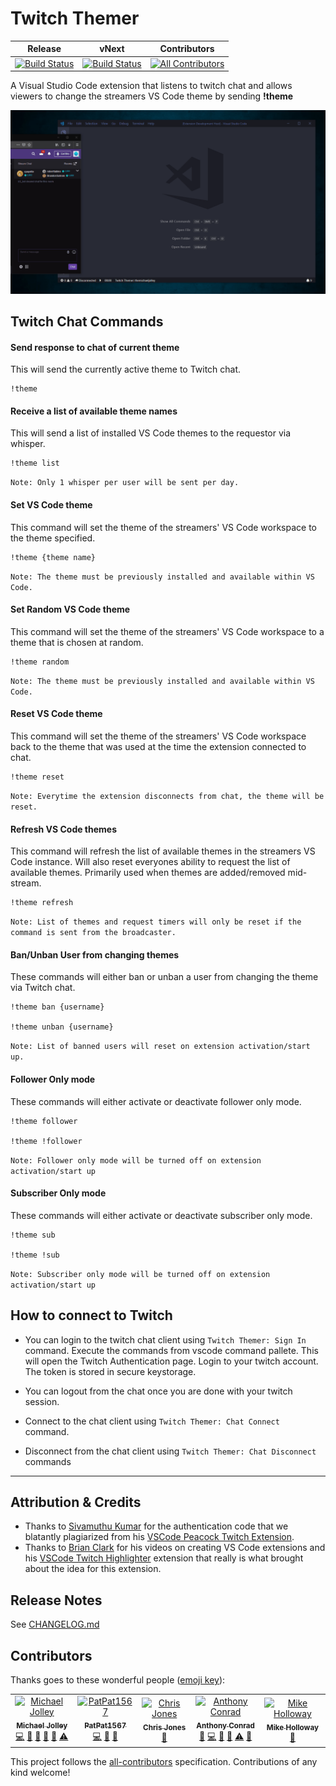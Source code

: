 # Twitch Themer



| Release | vNext | Contributors
| -- | -- | --
| [![Build Status](https://dev.azure.com/michaeljolley/vscode-twitch-themer/_apis/build/status/MichaelJolley.vscode-twitch-themer?branchName=master)](https://dev.azure.com/michaeljolley/vscode-twitch-themer/_build/latest?definitionId=1&branchName=master) | [![Build Status](https://dev.azure.com/michaeljolley/vscode-twitch-themer/_apis/build/status/MichaelJolley.vscode-twitch-themer?branchName=vNext)](https://dev.azure.com/michaeljolley/vscode-twitch-themer/_build/latest?definitionId=1&branchName=vNext) | [![All Contributors](https://img.shields.io/badge/all_contributors-5-orange.svg?style=flat-square)](#contributors)


A Visual Studio Code extension that listens to twitch chat and allows viewers to change the streamers VS Code theme by sending **!theme**

![](./resources/screenshot-example.gif)  

## Twitch Chat Commands

#### Send response to chat of current theme

This will send the currently active theme to Twitch chat.

```
!theme
```

#### Receive a list of available theme names

This will send a list of installed VS Code themes to the requestor via whisper. 

```
!theme list
```
`Note: Only 1 whisper per user will be sent per day.`

#### Set VS Code theme

This command will set the theme of the streamers' VS Code workspace to the theme specified.

```
!theme {theme name}
```
`Note: The theme must be previously installed and available within VS Code.`

#### Set Random VS Code theme

This command will set the theme of the streamers' VS Code workspace to a theme that is chosen at random.

```
!theme random
```
`Note: The theme must be previously installed and available within VS Code.`

#### Reset VS Code theme

This command will set the theme of the streamers' VS Code workspace back to the theme that was used at the time the extension connected to chat.

```
!theme reset
```
`Note: Everytime the extension disconnects from chat, the theme will be reset.`

#### Refresh VS Code themes

This command will refresh the list of available themes in the streamers VS Code instance.  Will also reset everyones ability to request the list of available themes.  Primarily used when themes are added/removed mid-stream.

```
!theme refresh
```
`Note: List of themes and request timers will only be reset if the command is sent from the broadcaster.`

#### Ban/Unban User from changing themes

These commands will either ban or unban a user from changing the theme via Twitch chat.

```
!theme ban {username}

!theme unban {username}
```
`Note: List of banned users will reset on extension activation/start up.`

#### Follower Only mode

These commands will either activate or deactivate follower only mode.

```
!theme follower

!theme !follower
```
`Note: Follower only mode will be turned off on extension activation/start up`

#### Subscriber Only mode

These commands will either activate or deactivate subscriber only mode.

```
!theme sub

!theme !sub
```
`Note: Subscriber only mode will be turned off on extension activation/start up`


## How to connect to Twitch

- You can login to the twitch chat client using `Twitch Themer: Sign In` command. Execute the commands from vscode command pallete. This will open the Twitch Authentication page. Login to your twitch account. The token is stored in secure keystorage.

- You can logout from the chat once you are done with your twitch session.
- Connect to the chat client using `Twitch Themer: Chat Connect` command.
- Disconnect from the chat client using `Twitch Themer: Chat Disconnect` commands

---

## Attribution & Credits

* Thanks to [Sivamuthu Kumar](https://github.com/ksivamuthu) for the authentication code that we blatantly plagiarized from his [VSCode Peacock Twitch Extension](https://github.com/ksivamuthu/vscode-peacock-twitch-client).
* Thanks to [Brian Clark](https://github.com/clarkio) for his videos on creating VS Code extensions and his [VSCode Twitch Highlighter](https://github.com/clarkio/vscode-twitch-highlighter) extension that really is what brought about the idea for this extension.


## Release Notes

See [CHANGELOG.md](CHANGELOG.md)


## Contributors

Thanks goes to these wonderful people ([emoji key](https://allcontributors.org/docs/en/emoji-key)):

<!-- ALL-CONTRIBUTORS-LIST:START - Do not remove or modify this section -->
<!-- prettier-ignore -->
<table><tr><td align="center"><a href="https://michaeljolley.com/"><img src="https://avatars2.githubusercontent.com/u/1228996?v=4" width="100px;" alt="Michael Jolley"/><br /><sub><b>Michael Jolley</b></sub></a><br /><a href="https://github.com/MichaelJolley/vscode-twitch-themer/commits?author=MichaelJolley" title="Code">💻</a> <a href="https://github.com/MichaelJolley/vscode-twitch-themer/commits?author=MichaelJolley" title="Documentation">📖</a> <a href="#design-MichaelJolley" title="Design">🎨</a> <a href="#ideas-MichaelJolley" title="Ideas, Planning, & Feedback">🤔</a> <a href="#maintenance-MichaelJolley" title="Maintenance">🚧</a> <a href="https://github.com/MichaelJolley/vscode-twitch-themer/commits?author=MichaelJolley" title="Tests">⚠️</a></td><td align="center"><a href="https://github.com/PatPat1567"><img src="https://avatars0.githubusercontent.com/u/41209202?v=4" width="100px;" alt="PatPat1567"/><br /><sub><b>PatPat1567</b></sub></a><br /><a href="https://github.com/MichaelJolley/vscode-twitch-themer/commits?author=PatPat1567" title="Code">💻</a> <a href="#ideas-PatPat1567" title="Ideas, Planning, & Feedback">🤔</a> <a href="https://github.com/MichaelJolley/vscode-twitch-themer/commits?author=PatPat1567" title="Documentation">📖</a></td><td align="center"><a href="https://c-j.tech"><img src="https://avatars0.githubusercontent.com/u/3969086?v=4" width="100px;" alt="Chris Jones"/><br /><sub><b>Chris Jones</b></sub></a><br /><a href="#ideas-cmjchrisjones" title="Ideas, Planning, & Feedback">🤔</a></td><td align="center"><a href="https://github.com/parithon"><img src="https://avatars3.githubusercontent.com/u/8602418?v=4" width="100px;" alt="Anthony Conrad"/><br /><sub><b>Anthony Conrad</b></sub></a><br /><a href="#ideas-parithon" title="Ideas, Planning, & Feedback">🤔</a> <a href="https://github.com/MichaelJolley/vscode-twitch-themer/commits?author=parithon" title="Code">💻</a> <a href="#design-parithon" title="Design">🎨</a> <a href="https://github.com/MichaelJolley/vscode-twitch-themer/commits?author=parithon" title="Documentation">📖</a> <a href="https://github.com/MichaelJolley/vscode-twitch-themer/commits?author=parithon" title="Tests">⚠️</a> <a href="#maintenance-parithon" title="Maintenance">🚧</a></td><td align="center"><a href="https://github.com/mholloway24"><img src="https://avatars2.githubusercontent.com/u/40776983?v=4" width="100px;" alt="Mike Holloway"/><br /><sub><b>Mike Holloway</b></sub></a><br /><a href="#ideas-mholloway24" title="Ideas, Planning, & Feedback">🤔</a></td></tr></table>

<!-- ALL-CONTRIBUTORS-LIST:END -->

This project follows the [all-contributors](https://github.com/all-contributors/all-contributors) specification. Contributions of any kind welcome!
